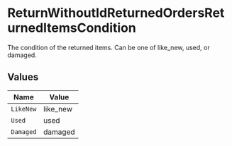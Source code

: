 # ReturnWithoutIdReturnedOrdersReturnedItemsCondition

The condition of the returned items. Can be one of like_new, used, or damaged.


## Values

| Name      | Value     |
| --------- | --------- |
| `LikeNew` | like_new  |
| `Used`    | used      |
| `Damaged` | damaged   |